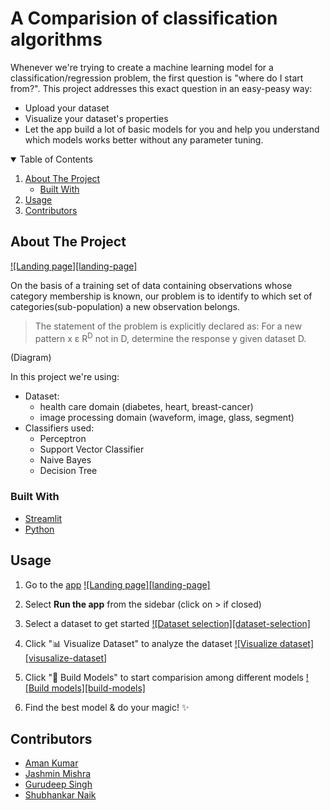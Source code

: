 
<!-- PROJECT LOGO -->
# A Comparision of classification algorithms

Whenever we're trying to create a machine learning model for a classification/regression problem, the first question is "where do I start from?". This project addresses this exact question in an easy-peasy way:
  - Upload your dataset
  - Visualize your dataset's properties
  - Let the app build a lot of basic models for you and help you understand which models works better without any parameter tuning.
    <br />
  </p>
</p>



<!-- TABLE OF CONTENTS -->
<details open="open">
  <summary>Table of Contents</summary>
  <ol>
    <li>
      <a href="#about-the-project">About The Project</a>
      <ul>
        <li><a href="#built-with">Built With</a></li>
      </ul>
    </li>
    <li><a href="#usage">Usage</a></li>
    <li><a href="#contributors">Contributors</a></li>
  </ol>
</details>



<!-- ABOUT THE PROJECT -->
## About The Project

[![Landing page][landing-page]](https://github.com/bullet-ant/Classification-Algorithms-Comparision/blob/main/images/landing_page.png)

On the basis of a training set of data containing observations whose category membership is known, our problem is to identify to which set of categories(sub-population) a new observation belongs.

> The statement of the problem is explicitly declared as:
> For a new pattern x ε R<sup>D</sup> not in D, determine the response y given dataset D.

(Diagram)

In this project we're using: 
- Dataset:
  -  health care domain (diabetes, heart, breast-cancer)
  -  image processing domain (waveform, image, glass, segment)
- Classifiers used:
  - Perceptron
  - Support Vector Classifier
  - Naive Bayes
  - Decision Tree


### Built With

* [Streamlit](https://streamlit.io)
* [Python](https://www.python.org)


<!-- USAGE EXAMPLES -->
## Usage

1. Go to the [app](https://share.streamlit.io/bullet-ant/comparision-of-classification-algorithms/main/app.py)
[![Landing page][landing-page]](https://github.com/bullet-ant/Classification-Algorithms-Comparision/blob/main/images/landing_page.png)

2. Select **Run the app** from the sidebar (click on > if closed)

3. Select a dataset to get started
[![Dataset selection][dataset-selection]](https://github.com/bullet-ant/Classification-Algorithms-Comparision/blob/main/images/select_dataset.png)

4. Click "📊 Visualize Dataset" to analyze the dataset
[![Visualize dataset][visusalize-dataset]](https://github.com/bullet-ant/Classification-Algorithms-Comparision/blob/main/images/visualize_dataset.png)

5. Click "🚀 Build Models" to start comparision among different models
[![Build models][build-models]](https://github.com/bullet-ant/Classification-Algorithms-Comparision/blob/main/images/build_models.png)

6. Find the best model & do your magic! ✨



<!-- CONTRIBUTORS -->
## Contributors

- [Aman Kumar](https://github.com/bullet-ant)
- [Jashmin Mishra](https://github.com/jashminmishra1)
- [Gurudeep Singh](https://github.com/gudii16)
- [Shubhankar Naik](https://github.com/shubhankar-naik)

